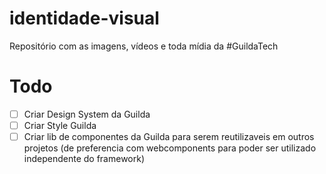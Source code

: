 # identidade-visual
Repositório com as imagens, vídeos e toda mídia da #GuildaTech




# Todo
* [ ] Criar Design System da Guilda
* [ ] Criar Style Guilda
* [ ] Criar lib de componentes da Guilda para serem reutilizaveis em outros projetos (de preferencia com webcomponents para poder ser utilizado independente do framework)
